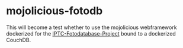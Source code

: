 # mojolicious-fotodb

This will become a test whether to use the mojolicious webframework dockerized
for the [IPTC-Fotodatabase-Project](https://github.com/Mesqualito/IPTC-Foto-Database) bound to a dockerized CouchDB.
